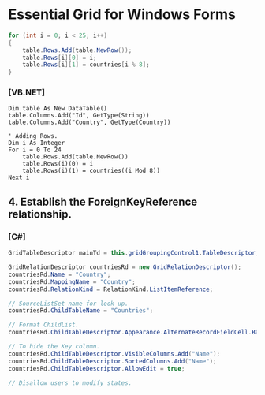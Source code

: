 <!--
source: image
domain: syncfusion-sdk
task: pdf-ocr-to-markdown
language: en (keep original; do not translate)
source_filename: page_825.jpeg
document_name: grid
page_number: 825
page_id: grid#page_825
product: Syncfusion Winforms
version: 11.4.0.26
timestamp: 2025-08-09T06:42:10Z
fidelity: lossless
-->

# Essential Grid for Windows Forms

```csharp
for (int i = 0; i < 25; i++)
{
    table.Rows.Add(table.NewRow());
    table.Rows[i][0] = i;
    table.Rows[i][1] = countries[i % 8];
}
```

### [VB.NET]

```vb.net
Dim table As New DataTable()
table.Columns.Add("Id", GetType(String))
table.Columns.Add("Country", GetType(Country))

' Adding Rows.
Dim i As Integer
For i = 0 To 24
    table.Rows.Add(table.NewRow())
    table.Rows(i)(0) = i
    table.Rows(i)(1) = countries((i Mod 8))
Next i
```

## 4. Establish the ForeignKeyReference relationship.

### [C#]

```csharp
GridTableDescriptor mainTd = this.gridGroupingControl1.TableDescriptor;

GridRelationDescriptor countriesRd = new GridRelationDescriptor();
countriesRd.Name = "Country";
countriesRd.MappingName = "Country";
countriesRd.RelationKind = RelationKind.ListItemReference;

// SourceListSet name for look up.
countriesRd.ChildTableName = "Countries";

// Format ChildList.
countriesRd.ChildTableDescriptor.Appearance.AlternateRecordFieldCell.BackColor = Color.FromArgb(255, 245, 227);

// To hide the Key column.
countriesRd.ChildTableDescriptor.VisibleColumns.Add("Name");
countriesRd.ChildTableDescriptor.SortedColumns.Add("Name");
countriesRd.ChildTableDescriptor.AllowEdit = true;

// Disallow users to modify states.
```

<!-- tags: [Syncfusion, Winforms, Grid, ForeignKeyReference, Version: 11.4.0.26] keywords: [GridTableDescriptor, GridRelationDescriptor, RelationKind, ListItemReference, ChildTableName, VisibleColumns, SortedColumns, AllowEdit] -->